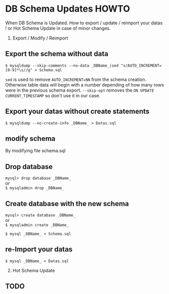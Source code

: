# DB Schema Updates HOWTO

When DB Schema is Updated. How to export / update / reimport your datas !
or Hot Schema Update in case of minor changes.

1. Export / Modify / Reimport

## Export the schema without data
`$ mysqldump --skip-comments --no-data _DBName_|sed "s/AUTO_INCREMENT=[0-9]*\s//g" > Schema.sql`

`sed` is used to remove `AUTO_INCREMENT=NN` from the schema creation. Otherwise
table data will begin with a number depending of how many rows were in the
previous schema export.
`--skip-opt` removes the `ON UPDATE CURRENT_TIMESTAMP` so don't use it in our case.

## Export your datas without create statements
`$ mysqldump --no-create-info _DBName_ > Datas.sql`

## modify schema
By modifying file schema.sql

## Drop database
`mysql> drop database _DBName_`<br/>
or<br/>
`$ mysqladmin drop _DBName_`

## Create database with the new schema
`mysql> create database _DBName_`<br/>
or<br/>
`$ mysqladmin create _DBName_`

`$ mysql _DBName_ < Schema.sql`

## re-Import your datas
`$ mysql _DBName_ < Datas.sql`

2. Hot Schema Update

## TODO
